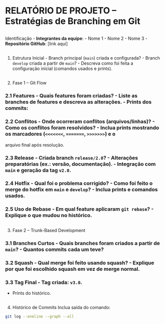 # RELATÓRIO DE PROJETO – Estratégias de Branching em Git
##      
Identificação - **Integrantes da equipe**:   - Nome 1   - Nome 2   - Nome 3   - **Repositório GitHub**: [link aqui]
##   
1. Estrutura Inicial - Branch principal (`main`) criada e configurada?   - Branch `develop` criada a partir de `main`?   - Descreva como foi feita a configuração inicial (comandos usados e prints).
##   
2. Fase 1 – Git Flow
### 2.1 Features - Quais features foram criadas?   - Liste as branches de features e descreva as alterações.   - Prints dos commits:
### 2.2 Conflitos - Onde ocorreram conflitos (arquivos/linhas)?   - Como os conflitos foram resolvidos?   - Inclua prints mostrando os marcadores (`<<<<<<<`, `=======`, `>>>>>>>`) e o
arquivo final após resolução.
### 2.3 Release - Criada branch `release/2.0`?   - Alterações preparatórias (ex.: versão, documentação).   - Integração com `main` e geração da tag `v2.0`.
### 2.4 Hotfix - Qual foi o problema corrigido?   - Como foi feito o merge do hotfix em `main` e `develop`?   - Inclua prints e comandos usados.
### 2.5 Uso de Rebase - Em qual feature aplicaram `git rebase`?   - Explique o que mudou no histórico.
##   
3. Fase 2 – Trunk-Based Development
### 3.1 Branches Curtos - Quais branches foram criados a partir de `main`?   - Quantos commits cada um teve?
### 3.2 Squash - Qual merge foi feito usando **squash**?   - Explique por que foi escolhido squash em vez de merge normal.
### 3.3 Tag Final - Tag criada: `v3.0`.
- Prints do histórico.
##   
4. Histórico de Commits
   Inclua saída do comando:
```bash 
git log --oneline --graph --all